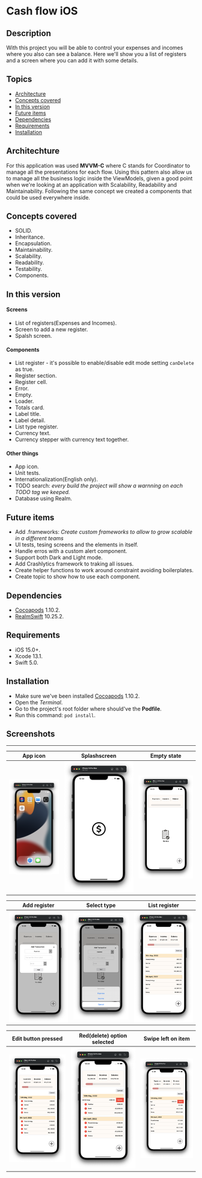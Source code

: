 # Cash flow iOS

## Description
With this project you will be able to control your expenses and incomes where you also can see a balance.
Here we'll show you a list of registers and a screen where you can add it with some details.

## Topics
* [Architecture](#architechture)
* [Concepts covered](#conceptscovered)
* [In this version](#inthisversion)
* [Future items](#futureitems)
* [Dependencies](#dependencies)
* [Requirements](#requirements)
* [Installation](#installation)

## Architechture
For this application was used **MVVM-C** where C stands for Coordinator to manage all the presentations for each flow.
Using this pattern also allow us to manage all the business logic inside the ViewModels, given a good point when we're looking at an application with Scalability, Readability and Maintainability.
Following the same concept we created a components that could be used everywhere inside.


## Concepts covered
* SOLID.
* Inheritance.
* Encapsulation.
* Maintainability.
* Scalability.
* Readability.
* Testability.
* Components.

## In this version

#### Screens
* List of registers(Expenses and Incomes).
* Screen to add a new register.
* Spalsh screen.

#### Components
* List register - it's possible to enable/disable edit mode setting `canDelete` as true.
* Register section.
* Register cell.
* Error.
* Empty.
* Loader.
* Totals card.
* Label title.
* Label detail.
* List type register.
* Currency text.
* Currency stepper with currency text together.

#### Other things
* App icon.
* Unit tests.
* Internationalization(English only).
* TODO search: *every build the project will show a warnning on each TODO tag we keeped.*
* Database using Realm.

## Future items
* Add .frameworks: *Create custom frameworks  to allow to grow scalable in a different teams*
* UI tests, tesing screens and the elements in itself.
* Handle erros with a custom alert component.
* Support both Dark and Light mode.
* Add Crashlytics framework to traking all issues.
* Create helper functions to work around constraint avoiding boilerplates.
* Create topic to show how to use each component.

## Dependencies
* [Cocoapods](https://guides.cocoapods.org/using/getting-started.html) 1.10.2.
* [RealmSwift](https://www.mongodb.com/docs/realm/sdk/swift/) 10.25.2.

## Requirements
* iOS 15.0+.
* Xcode 13.1.
* Swift 5.0.

## Installation
* Make sure we've been installed [Cocoapods](https://guides.cocoapods.org/using/getting-started.html) 1.10.2.
* Open the *Terminal*.
* Go to the project's root folder where should've the **Podfile**.
* Run this command: ```pod install```.

## Screenshots
------------

| App icon | Splashscreen | Empty state |
| ------------- | ------------- | ------------- |
| ![iPhone1](/screenshots/img1.png?raw=true) | ![iPhone2](/screenshots/img2.png?raw=true) | ![iPhone3](/screenshots/img3.png?raw=true) |

| Add register | Select type | List register |
| ------------- | ------------- | ------------- | 
| ![iPhone4](/screenshots/img4.png?raw=true) | ![iPhone5](/screenshots/img5.png?raw=true) | ![iPhone6](/screenshots/img6.png?raw=true) |

| Edit button pressed | Red(delete) option selected | Swipe left on item |
| ------------- | ------------- | ------------- |
| ![iPhone7](/screenshots/img7.png?raw=true) | ![iPhone8](/screenshots/img8.png?raw=true) | ![iPhone9](/screenshots/img9.png?raw=true) |

